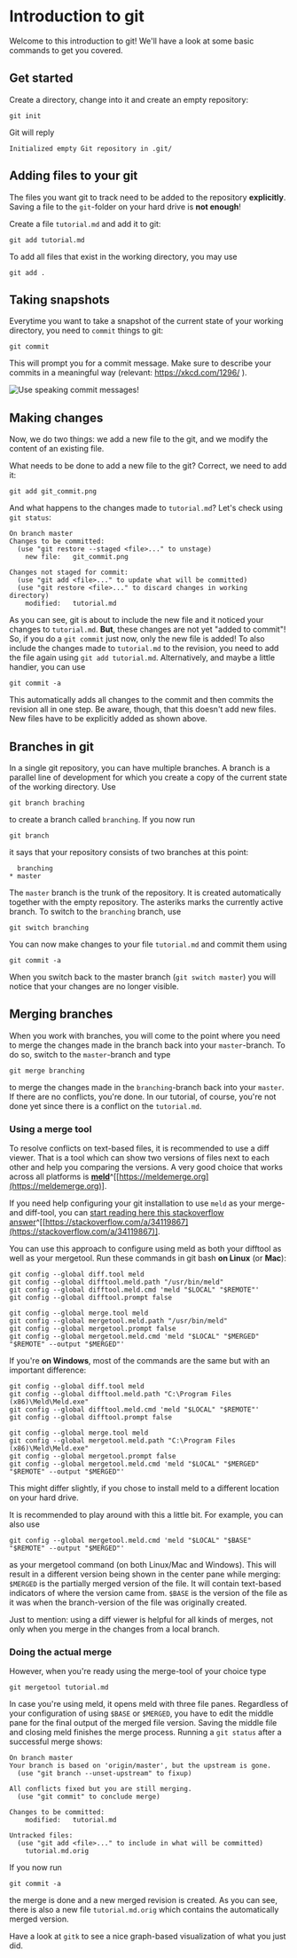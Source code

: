 # Introduction to git

Welcome to this introduction to git! We'll have a look at some basic commands to get you covered.

## Get started

Create a directory, change into it and create an empty repository:

```
git init
```

Git will reply

```
Initialized empty Git repository in .git/
```

## Adding files to your git

The files you want git to track need to be added to the repository **explicitly**. Saving a file to the `git`-folder on your hard drive is **not enough**!

Create a file `tutorial.md` and add it to git:

```
git add tutorial.md
```

To add all files that exist in the working directory, you may use

```
git add .
```

## Taking snapshots

Everytime you want to take a snapshot of the current state of your working directory, you need to `commit` things to git:

```
git commit
```

This will prompt you for a commit message. Make sure to describe your commits in a meaningful way (relevant: https://xkcd.com/1296/ ).

![Use speaking commit messages!](git_commit.png)

## Making changes

Now, we do two things: we add a new file to the git, and we modify the content of an existing file. 

What needs to be done to add a new file to the git? Correct, we need to add it:

```
git add git_commit.png
```

And what happens to the changes made to `tutorial.md`? Let's check using `git status`:

```
On branch master
Changes to be committed:
  (use "git restore --staged <file>..." to unstage)
    new file:   git_commit.png

Changes not staged for commit:
  (use "git add <file>..." to update what will be committed)
  (use "git restore <file>..." to discard changes in working directory)
    modified:   tutorial.md
```

As you can see, git is about to include the new file and it noticed your changes to `tutorial.md`. **But**, these changes are not yet "added to commit"! So, if you do a `git commit` just now, only the new file is added! To also include the changes made to `tutorial.md` to the revision, you need to add the file again using `git add tutorial.md`. Alternatively, and maybe a little handier, you can use

```
git commit -a
```

This automatically adds all changes to the commit and then commits the revision all in one step. Be aware, though, that this doesn't add new files. New files have to be explicitly added as shown above.





## Branches in git

In a single git repository, you can have multiple branches. A branch is a parallel line of development for which you create a copy of the current state of the working directory. Use 

```
git branch braching
```
to create a branch called `branching`. If you now run

```
git branch
```
it says that your repository consists of two branches at this point:

```
  branching
* master
```

The `master` branch is the trunk of the repository. It is created automatically together with the empty repository. The asteriks marks the currently active branch. To switch to the `branching` branch, use

```
git switch branching
```

You can now make changes to your file `tutorial.md` and commit them using

```
git commit -a
```

When you switch back to the master branch (`git switch master`) you will notice that your changes are no longer visible.


## Merging branches

When you work with branches, you will come to the point where you need to merge the changes made in the branch back into your `master`-branch. To do so, switch to the `master`-branch and type

```
git merge branching
```

to merge the changes made in the `branching`-branch back into your `master`. If there are no conflicts, you're done.  In our tutorial, of course, you're not done yet since there is a conflict on the `tutorial.md`.

### Using a merge tool

To resolve conflicts on text-based files, it is recommended to use a diff viewer. That is a tool which can show two versions of files next to each other and help you comparing the versions. A very good choice that works across all platforms is [**meld**](https://meldemerge.org)^[[https://meldemerge.org](https://meldemerge.org)].

If you need help configuring your git installation to use `meld` as your merge- and diff-tool, you can [start reading here this stackoverflow answer](https://stackoverflow.com/a/34119867)^[[https://stackoverflow.com/a/34119867](https://stackoverflow.com/a/34119867)].

You can use this approach to configure using meld as both your difftool as well as your mergetool. Run these commands in git bash **on Linux** (or **Mac**):

```
git config --global diff.tool meld
git config --global difftool.meld.path "/usr/bin/meld"
git config --global difftool.meld.cmd 'meld "$LOCAL" "$REMOTE"'
git config --global difftool.prompt false

git config --global merge.tool meld
git config --global mergetool.meld.path "/usr/bin/meld"
git config --global mergetool.prompt false
git config --global mergetool.meld.cmd 'meld "$LOCAL" "$MERGED" "$REMOTE" --output "$MERGED"'
```

If you're **on Windows**, most of the commands are the same but with an important difference:

```
git config --global diff.tool meld
git config --global difftool.meld.path "C:\Program Files (x86)\Meld\Meld.exe"
git config --global difftool.meld.cmd 'meld "$LOCAL" "$REMOTE"'
git config --global difftool.prompt false

git config --global merge.tool meld
git config --global mergetool.meld.path "C:\Program Files (x86)\Meld\Meld.exe"
git config --global mergetool.prompt false
git config --global mergetool.meld.cmd 'meld "$LOCAL" "$MERGED" "$REMOTE" --output "$MERGED"'
```

This might differ slightly, if you chose to install meld to a different location on your hard drive.

It is recommended to play around with this a little bit. For example, you can also use 

```
git config --global mergetool.meld.cmd 'meld "$LOCAL" "$BASE" "$REMOTE" --output "$MERGED"'
```

as your mergetool command (on both Linux/Mac and Windows). This will result in a different version being shown in the center pane while merging: `$MERGED` is the partially merged version of the file. It will contain text-based indicators of where the version came from. `$BASE` is the version of the file as it was when the branch-version of the file was originally created.

Just to mention: using a diff viewer is helpful for all kinds of merges, not only when you merge in the changes from a local branch.

### Doing the actual merge

However, when you're ready using the merge-tool of your choice type

```
git mergetool tutorial.md
```

In case you're using meld, it opens meld with three file panes. Regardless of your configuration of using `$BASE` or `$MERGED`, you have to edit the middle pane for the final output of the merged file version. Saving the middle file and closing meld finishes the merge process. Running a `git status` after a successful merge shows:

```
On branch master
Your branch is based on 'origin/master', but the upstream is gone.
  (use "git branch --unset-upstream" to fixup)

All conflicts fixed but you are still merging.
  (use "git commit" to conclude merge)

Changes to be committed:
    modified:   tutorial.md

Untracked files:
  (use "git add <file>..." to include in what will be committed)
    tutorial.md.orig

```

If you now run 
```
git commit -a
```
the merge is done and a new merged revision is created. As you can see, there is also a new file `tutorial.md.orig` which contains the automatically merged version.

Have a look at `gitk` to see a nice graph-based visualization of what you just did.
